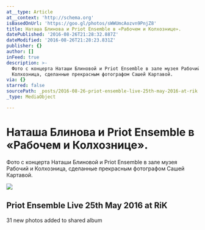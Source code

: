 ```yaml
---
at__type: Article
at__context: 'http://schema.org'
isBasedOnUrl: 'https://goo.gl/photos/sWWUmcAozvn9PnjZ8'
title: Наташа Блинова и Priot Ensemble в «Рабочем и Колхознице».
datePublished: '2016-08-26T21:28:32.887Z'
dateModified: '2016-08-26T21:28:23.831Z'
publisher: {}
author: []
inFeed: true
description: >-
  Фото с концерта Наташи Блиновой и Priot Ensemble в зале музея Рабочий и
  Колхозница, сделанные прекрасным фотографом Сашей Картавой.
via: {}
starred: false
sourcePath: _posts/2016-08-26-priot-ensemble-live-25th-may-2016-at-rik.md
_type: MediaObject

---
```

# Наташа Блинова и Priot Ensemble в «Рабочем и Колхознице».

Фото с концерта Наташи Блиновой и Priot Ensemble в зале музея Рабочий и Колхозница, сделанные прекрасным фотографом Сашей Картавой.

<article style=""><img src="https://imgflo.herokuapp.com/graph/vahj1ThiexotieMo/cfc7d594a4cbaac7172dc13493cd5864/noop?input=https%3A%2F%2Flh3.googleusercontent.com%2FnIQFXWnmvL84l-3ef5Egvo4JrmRm9LUTNS2TGjJxVd0_ugcdl0uKKSdJ3p0swt7KDCoawWHm2fEfgg%3Dw600-h315-p-k" /><h1>Priot Ensemble Live 25th May 2016 at RiK</h1><p>31 new photos added to shared album</p></article>